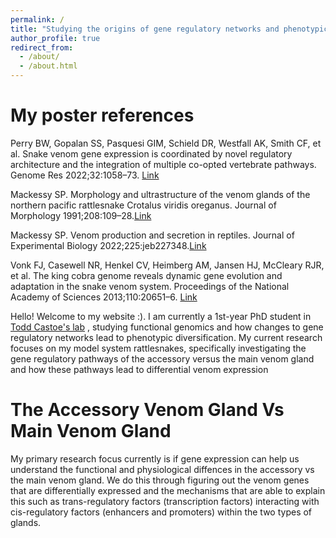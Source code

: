 ```yaml
---
permalink: /
title: "Studying the origins of gene regulatory networks and phenotypic variation using snake venom"
author_profile: true
redirect_from: 
  - /about/
  - /about.html
---
```

My poster references
======

Perry BW, Gopalan SS, Pasquesi GIM, Schield DR, Westfall AK, Smith CF, et al. Snake venom gene expression is coordinated by novel regulatory architecture and the integration of multiple co-opted vertebrate pathways. Genome Res 2022;32:1058–73. [Link](https://www.ncbi.nlm.nih.gov/pmc/articles/PMC9248877/)


Mackessy SP. Morphology and ultrastructure of the venom glands of the northern pacific rattlesnake Crotalus viridis oreganus. Journal of Morphology 1991;208:109–28.[Link](https://pubmed.ncbi.nlm.nih.gov/29865511/#:~:text=Abstract,cells%20and%20basal%20horizontal%20cells.)

Mackessy SP. Venom production and secretion in reptiles. Journal of Experimental Biology 2022;225:jeb227348.[Link](https://journals.biologists.com/jeb/article/225/7/jeb227348/274934/Venom-production-and-secretion-in-reptiles)

Vonk FJ, Casewell NR, Henkel CV, Heimberg AM, Jansen HJ, McCleary RJR, et al. The king cobra genome reveals dynamic gene evolution and adaptation in the snake venom system. Proceedings of the National Academy of Sciences 2013;110:20651–6. [Link](https://www.pnas.org/doi/full/10.1073/pnas.1314702110)

Hello! Welcome to my website :). I am currently a 1st-year PhD student in [Todd Castoe's lab](https://www.castoelaboratory.org/) , studying functional genomics and how changes to gene regulatory networks lead to phenotypic diversification. My current research focuses on my model system rattlesnakes, specifically investigating the gene regulatory pathways of the accessory versus the main venom gland and how these pathways lead to differential venom expression

The Accessory Venom Gland Vs Main Venom Gland
======
My primary research focus currently is if gene expression can help us understand the functional and physiological diffences in the accessory vs the main venom gland. We do this through figuring out the venom genes that are differentially expressed and the mechanisms that are able to explain this such as trans-regulatory factors (transcription factors) interacting with cis-regulatory factors (enhancers and promoters) within the two types of glands. 

